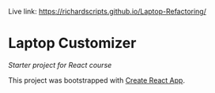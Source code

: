 Live link: https://richardscripts.github.io/Laptop-Refactoring/

# Laptop Customizer
_Starter project for React course_

This project was bootstrapped with [Create React App](https://github.com/facebook/create-react-app).
